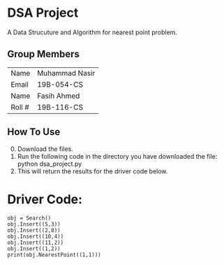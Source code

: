 # DSA Project
A Data Strucuture and Algorithm for nearest point problem.

## Group Members

|||
|-|-|
| Name | Muhammad Nasir |
| Email | 19B-054-CS |
| Name | Fasih Ahmed |
| Roll # | 19B-116-CS |

## How To Use
0. Download the files.
1. Run the following code in the directory you have downloaded the file:
python dsa_project.py
2. This will return the results for the driver code below.

# Driver Code:
    obj = Search()
    obj.Insert((5,3))
    obj.Insert((2,8))
    obj.Insert((10,4))
    obj.Insert((11,2))
    obj.Insert((1,2))
    print(obj.NearestPoint((1,1)))
